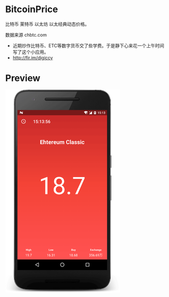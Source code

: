 # BitcoinPrice 

比特币 莱特币 以太坊 以太经典动态价格。

数据来源 chbtc.com

* 近期炒作比特币、ETC等数字货币交了些学费。于是静下心来花一个上午时间写了这个小应用。
* http://fir.im/digiccy

# Preview

<img src="/art/preview.png?raw=true" width=360 height=640 alt="Price Demo">
